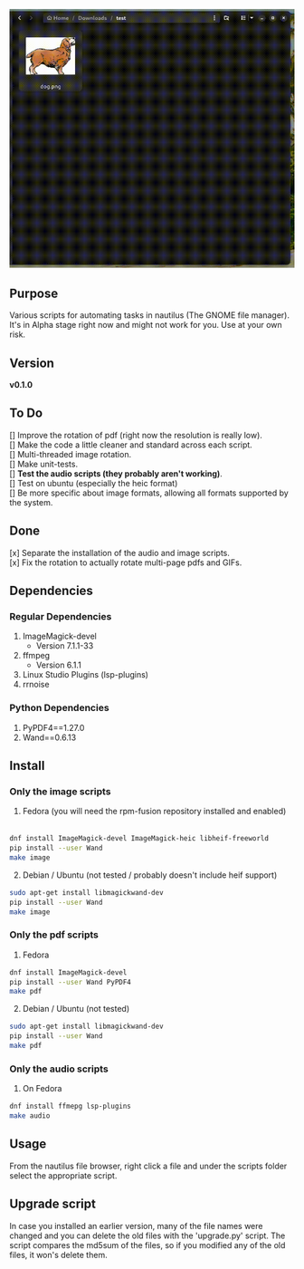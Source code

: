 ![" "](https://github.com/orange2moon/nautilus-scripts/blob/main/images_example.gif?raw=true)

## Purpose

Various scripts for automating tasks in nautilus (The GNOME file manager). It's in Alpha stage right now and might not work for you. Use at your own risk.

## Version

__v0.1.0__  

## To Do

[] Improve the rotation of pdf (right now the resolution is really low).  
[] Make the code a little cleaner and standard across each script.  
[] Multi-threaded image rotation.  
[] Make unit-tests.  
[] __Test the audio scripts (they probably aren't working)__.  
[] Test on ubuntu (especially the heic format)  
[] Be more specific about image formats, allowing all formats supported by the system.  

## Done

[x] Separate the installation of the audio and image scripts.  
[x] Fix the rotation to actually rotate multi-page pdfs and GIFs.  

## Dependencies

### Regular Dependencies

1. ImageMagick-devel 
    - Version 7.1.1-33
1. ffmpeg
    - Version 6.1.1
1. Linux Studio Plugins (lsp-plugins)
1. rrnoise
	
### Python Dependencies

1. PyPDF4==1.27.0
2. Wand==0.6.13

## Install

### Only the image scripts

1. Fedora (you will need the rpm-fusion repository installed and enabled)
```bash

dnf install ImageMagick-devel ImageMagick-heic libheif-freeworld
pip install --user Wand
make image
```

2.  Debian / Ubuntu (not tested / probably doesn't include heif support)
```bash
sudo apt-get install libmagickwand-dev
pip install --user Wand
make image
```

### Only the pdf scripts 

1.  Fedora
```bash
dnf install ImageMagick-devel
pip install --user Wand PyPDF4
make pdf
```

2. Debian / Ubuntu (not tested)
```bash
sudo apt-get install libmagickwand-dev
pip install --user Wand
make pdf
```

### Only the audio scripts

1. On Fedora

```bash
dnf install ffmepg lsp-plugins
make audio
```

	
## Usage

From the nautilus file browser, right click a file and under the scripts folder select the appropriate script. 

## Upgrade script

In case you installed an earlier version, many of the file names were changed and you can delete the old files with the 'upgrade.py' script. The script compares the md5sum of the files, so if you modified any of the old files, it won's delete them.


